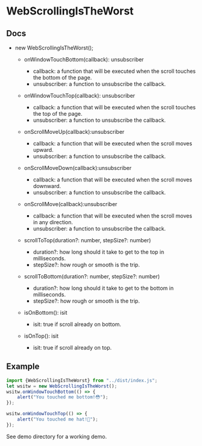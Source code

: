 # WebScrollingIsTheWorst

## Docs
* new WebScrollingIsTheWorst();
    * onWindowTouchBottom(callback): unsubscriber
      * callback: a function that will be executed when the scroll touches the bottom of the page.
      * unsubscriber: a function to unsubscribe the callback.

    * onWindowTouchTop(callback): unsubscriber
      * callback: a function that will be executed when the scroll touches the top of the page.
      * unsubscriber: a function to unsubscribe the callback.

    * onScrollMoveUp(callback):unsubscriber
      * callback: a function that will be executed when the scroll moves upward.
      * unsubscriber: a function to unsubscribe the callback.


    * onScrollMoveDown(callback):unsubscriber
      * callback: a function that will be executed when the scroll moves downward.
      * unsubscriber: a function to unsubscribe the callback.

    * onScrollMove(callback):unsubscriber
      * callback: a function that will be executed when the scroll moves in any direction.
      * unsubscriber: a function to unsubscribe the callback.

    * scrollToTop(duration?: number, stepSize?: number)
      * duration?: how long should it take to get to the top in milliseconds.
      * stepSize?: how rough or smooth is the trip.

    * scrollToBottom(duration?: number, stepSize?: number)
      * duration?: how long should it take to get to the bottom in milliseconds.
      * stepSize?: how rough or smooth is the trip.

    * isOnBottom(): isit
      * isit: true if scroll already on bottom.

    * isOnTop(): isit
      * isit: true if scroll already on top.



## Example
```javascript
import {WebScrollingIsTheWorst} from "../dist/index.js";
let wsitw = new WebScrollingIsTheWorst();
wsitw.onWindowTouchBottom(() => {
    alert("You touched me bottom!😳");
});

wsitw.onWindowTouchTop(() => {
    alert("You touched me hat!🤭");
});
```
See demo directory for a working demo.